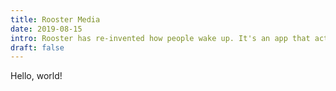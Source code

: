 ```yaml
---
title: Rooster Media
date: 2019-08-15
intro: Rooster has re-invented how people wake up. It's an app that actually makes people excited to hear their alarm in the morning, tailoring new, more enjoyable wake-up experiences for everyone.
draft: false
---
```


Hello, world!
